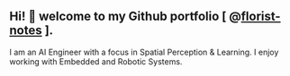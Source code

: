 ## Hi! 👋 welcome to my Github portfolio [ @[florist-notes](https://github.com/florist-notes) ]. 

I am an AI Engineer with a focus in Spatial Perception & Learning. I enjoy working with Embedded and Robotic Systems.
